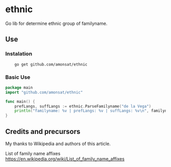 # ethnic
Go lib for determine ethnic group of familyname.
## Use

### Instalation
```
	go get github.com/amonsat/ethnic
```
### Basic Use

```go
package main
import "github.com/amonsat/ethnic"

func main() {
    prefLangs, suffLangs := ethnic.ParseFamilyname("de la Vega")
	println("familyname: %v | prefLangs: %v | suffLangs: %v\n", familyname, prefLangs, suffLangs)
}
```

## Credits and precursors

My thanks to Wikipedia and authors of this article.

List of family name affixes
https://en.wikipedia.org/wiki/List_of_family_name_affixes